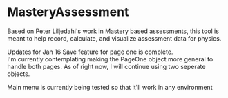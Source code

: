 # MasteryAssessment
Based on Peter Liljedahl's work in Mastery based assessments, this tool is meant to help record, calculate, and visualize assessment data for physics.

Updates for Jan 16
Save feature for page one is complete.  
I'm currently contemplating making the PageOne object more general to handle both pages. 
As of right now, I will continue using two seperate objects.

Main menu is currently being tested so that it'll work in any environment
